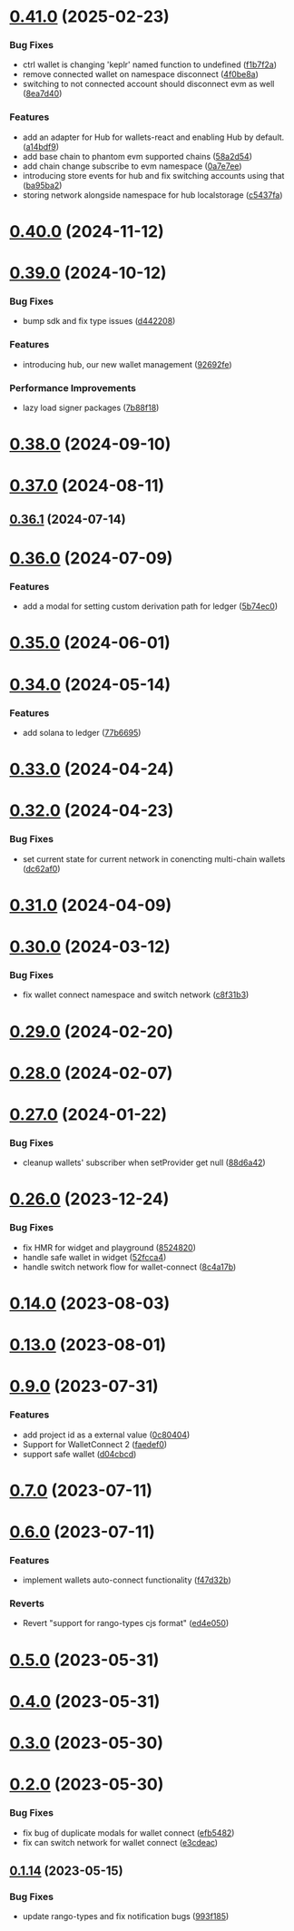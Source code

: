 # [0.41.0](https://github.com/rango-exchange/rango-client/compare/wallets-core@0.40.0...wallets-core@0.41.0) (2025-02-23)


### Bug Fixes

* ctrl wallet is changing 'keplr' named function to undefined ([f1b7f2a](https://github.com/rango-exchange/rango-client/commit/f1b7f2a814f45441639174b36d498a1e341bb559))
* remove connected wallet on namespace disconnect ([4f0be8a](https://github.com/rango-exchange/rango-client/commit/4f0be8a1eab99af9e6077b7c8c45fdfc6d40f4e9))
* switching to not connected account should disconnect evm as well ([8ea7d40](https://github.com/rango-exchange/rango-client/commit/8ea7d40569972fe14dbde630b1e0ba9c4d6b0df5))


### Features

* add an adapter for Hub for wallets-react and enabling Hub by default. ([a14bdf9](https://github.com/rango-exchange/rango-client/commit/a14bdf9619e448bc4568d6b758ca86d2359e1740))
* add base chain to phantom evm supported chains ([58a2d54](https://github.com/rango-exchange/rango-client/commit/58a2d54c0eff18e8d5ecf980b2487f7c8dada59f))
* add chain change subscribe to evm namespace ([0a7e7ee](https://github.com/rango-exchange/rango-client/commit/0a7e7ee6b53c94dcb842fff7e34f9dcbf6120a37))
* introducing store events for hub and fix switching accounts using that ([ba95ba2](https://github.com/rango-exchange/rango-client/commit/ba95ba2584f41e2a4b4b2984a62c737ab74d7cd8))
* storing network alongside namespace for hub localstorage ([c5437fa](https://github.com/rango-exchange/rango-client/commit/c5437fa0f5117d9d762358cf7cf8ca4627c43406))



# [0.40.0](https://github.com/rango-exchange/rango-client/compare/wallets-core@0.39.0...wallets-core@0.40.0) (2024-11-12)



# [0.39.0](https://github.com/rango-exchange/rango-client/compare/wallets-core@0.38.0...wallets-core@0.39.0) (2024-10-12)


### Bug Fixes

* bump sdk and fix type issues ([d442208](https://github.com/rango-exchange/rango-client/commit/d4422083bf5dd27d5f509ce1db7f9560d05428c8))


### Features

* introducing hub, our new wallet management ([92692fe](https://github.com/rango-exchange/rango-client/commit/92692fe7a05be72caea8b99bcc4ac5e2326f2f5a))


### Performance Improvements

* lazy load signer packages ([7b88f18](https://github.com/rango-exchange/rango-client/commit/7b88f1834f7b29b4b81ab6c81a07bb88e8ccf55c))



# [0.38.0](https://github.com/rango-exchange/rango-client/compare/wallets-core@0.37.0...wallets-core@0.38.0) (2024-09-10)



# [0.37.0](https://github.com/rango-exchange/rango-client/compare/wallets-core@0.36.1...wallets-core@0.37.0) (2024-08-11)



## [0.36.1](https://github.com/rango-exchange/rango-client/compare/wallets-core@0.36.0...wallets-core@0.36.1) (2024-07-14)



# [0.36.0](https://github.com/rango-exchange/rango-client/compare/wallets-core@0.34.0...wallets-core@0.36.0) (2024-07-09)


### Features

* add a modal for setting custom derivation path for ledger ([5b74ec0](https://github.com/rango-exchange/rango-client/commit/5b74ec049393ed74e3e7547edc72b68bd70b7dce))



# [0.35.0](https://github.com/rango-exchange/rango-client/compare/wallets-core@0.34.0...wallets-core@0.35.0) (2024-06-01)



# [0.34.0](https://github.com/rango-exchange/rango-client/compare/wallets-core@0.33.0...wallets-core@0.34.0) (2024-05-14)


### Features

* add solana to ledger ([77b6695](https://github.com/rango-exchange/rango-client/commit/77b6695758165f9258a0ba5bd3b2cf39b0b2aab5))



# [0.33.0](https://github.com/rango-exchange/rango-client/compare/wallets-core@0.32.0...wallets-core@0.33.0) (2024-04-24)



# [0.32.0](https://github.com/rango-exchange/rango-client/compare/wallets-core@0.31.0...wallets-core@0.32.0) (2024-04-23)


### Bug Fixes

* set current state for current network in conencting multi-chain wallets ([dc62af0](https://github.com/rango-exchange/rango-client/commit/dc62af03f0edc10400394ba600c7d83e1250b4e8))



# [0.31.0](https://github.com/rango-exchange/rango-client/compare/wallets-core@0.30.0...wallets-core@0.31.0) (2024-04-09)



# [0.30.0](https://github.com/rango-exchange/rango-client/compare/wallets-core@0.29.0...wallets-core@0.30.0) (2024-03-12)


### Bug Fixes

* fix wallet connect namespace and switch network ([c8f31b3](https://github.com/rango-exchange/rango-client/commit/c8f31b3ddf4ceeaf745bc089f530b6a4b1eb9637))



# [0.29.0](https://github.com/rango-exchange/rango-client/compare/wallets-core@0.28.0...wallets-core@0.29.0) (2024-02-20)



# [0.28.0](https://github.com/rango-exchange/rango-client/compare/wallets-core@0.27.0...wallets-core@0.28.0) (2024-02-07)



# [0.27.0](https://github.com/rango-exchange/rango-client/compare/wallets-core@0.26.0...wallets-core@0.27.0) (2024-01-22)


### Bug Fixes

* cleanup wallets' subscriber when setProvider get null ([88d6a42](https://github.com/rango-exchange/rango-client/commit/88d6a423c49b34b3d9ff567e22df36c3b009bb76))



# [0.26.0](https://github.com/rango-exchange/rango-client/compare/wallets-core@0.24.0...wallets-core@0.26.0) (2023-12-24)


### Bug Fixes

* fix HMR for widget and playground ([8524820](https://github.com/rango-exchange/rango-client/commit/8524820f10cf0b8921f3db0c4f620ff98daa4103))
* handle safe wallet in widget ([52fcca4](https://github.com/rango-exchange/rango-client/commit/52fcca49315f7e2edb4655ae7b9cd0792c2800d7))
* handle switch network flow for wallet-connect ([8c4a17b](https://github.com/rango-exchange/rango-client/commit/8c4a17b47b2919820a4e0726f6d1c48b8994abe3))



# [0.14.0](https://github.com/rango-exchange/rango-client/compare/wallets-core@0.13.0...wallets-core@0.14.0) (2023-08-03)



# [0.13.0](https://github.com/rango-exchange/rango-client/compare/wallets-core@0.12.0...wallets-core@0.13.0) (2023-08-01)



# [0.9.0](https://github.com/rango-exchange/rango-client/compare/wallets-core@0.8.0...wallets-core@0.9.0) (2023-07-31)


### Features

* add project id as a external value ([0c80404](https://github.com/rango-exchange/rango-client/commit/0c80404a8cacb6c5b0338dea1e416b0b11db254b))
* Support for WalletConnect 2 ([faedef0](https://github.com/rango-exchange/rango-client/commit/faedef0b5e6fc3c5ef881cbbe4ec05334cc1c910))
* support safe wallet ([d04cbcd](https://github.com/rango-exchange/rango-client/commit/d04cbcd2a612755563512d9dff6f2312088d8b4d))



# [0.7.0](https://github.com/rango-exchange/rango-client/compare/wallets-core@0.6.0...wallets-core@0.7.0) (2023-07-11)



# [0.6.0](https://github.com/rango-exchange/rango-client/compare/wallets-core@0.5.0...wallets-core@0.6.0) (2023-07-11)


### Features

* implement wallets auto-connect functionality ([f47d32b](https://github.com/rango-exchange/rango-client/commit/f47d32bb8bbb38a72b961e5eb2ee7e2b985f9f7d))


### Reverts

* Revert "support for rango-types cjs format" ([ed4e050](https://github.com/rango-exchange/rango-client/commit/ed4e050bfc0dcde7aeffa6b0d73b02080a5721eb))



# [0.5.0](https://github.com/rango-exchange/rango-client/compare/wallets-core@0.4.0...wallets-core@0.5.0) (2023-05-31)



# [0.4.0](https://github.com/rango-exchange/rango-client/compare/wallets-core@0.3.0...wallets-core@0.4.0) (2023-05-31)



# [0.3.0](https://github.com/rango-exchange/rango-client/compare/wallets-core@0.2.0...wallets-core@0.3.0) (2023-05-30)



# [0.2.0](https://github.com/rango-exchange/rango-client/compare/wallets-core@0.1.15...wallets-core@0.2.0) (2023-05-30)


### Bug Fixes

* fix bug of duplicate modals for wallet connect ([efb5482](https://github.com/rango-exchange/rango-client/commit/efb54827fd51e6c6c8f42c6abf33c3d7610755e8))
* fix can switch network for wallet connect ([e3cdeac](https://github.com/rango-exchange/rango-client/commit/e3cdeacd836e254ea2d5384aab4b624a3e7259eb))



## [0.1.14](https://github.com/rango-exchange/rango-client/compare/wallets-core@0.1.13...wallets-core@0.1.14) (2023-05-15)


### Bug Fixes

* update rango-types and fix notification bugs ([993f185](https://github.com/rango-exchange/rango-client/commit/993f185e0b8c5e5e15a2c65ba2d85d1f9c8daa90))



